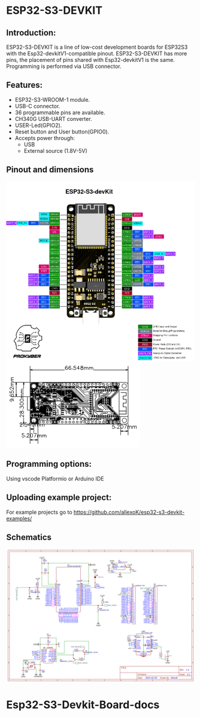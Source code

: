# ESP32-S3-DEVKIT
## Introduction:
ESP32-S3-DEVKIT is a line of low-cost development boards for ESP32S3 with the Esp32-devkitV1-compatible pinout. ESP32-S3-DEVKIT has more pins, the placement of pins shared with Esp32-devkitV1 is the same.
Programming is performed via USB connector.

## Features:

- ESP32-S3-WROOM-1 module.
- USB-C connector.
- 36 programmable pins are available.
- CH340G USB-UART converter.
- USER-Led(GPIO2).
- Reset button and User button(GPIO0).
- Accepts power through:
  - USB
  - External source (1.8V-5V)

## Pinout and dimensions
![ESP32-S3-DEVKIT pinout](ESP32-S3-devKit_pinout_ver1.png)
![Dimensions](dimensions.png)

## Programming options:
Using vscode Platformio or Arduino IDE

## Uploading example project:
For example projects go to https://github.com/allexoK/esp32-s3-devkit-examples/

## Schematics
![ESP32-S3-DEVKIT schematics](schematics.png)
# Esp32-S3-Devkit-Board-docs
